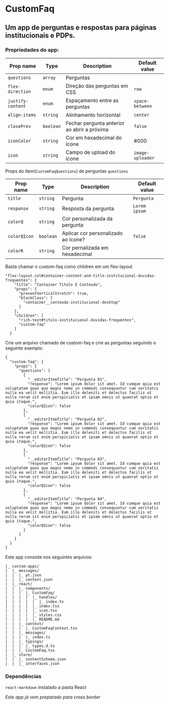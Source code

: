 # CustomFaq

## Um app de perguntas e respostas para páginas institucionais e PDPs.

### Propriedades do app:

| Prop name    | Type            | Description    | Default value                                                                                                                               |
| ------------ | --------------- | --------------------------------------------------------------------------------------------------------------------------------------------- | ---------- | 
| `questions`      | `array`       | Perguntas         |         |
| `flex-direction`      | `enum`       | Direção das perguntas em CSS         |     `row`    |
| `justify-content`      | `enum`       | Espaçamento entre as perguntas |   `space-between`      |
| `align-items`      | `string`       | Alinhamento horizontal         |   `center`      |
| `closePrev`      | `boolean`       | Fechar pergunta anterior ao abrir a próxima |     `false`    |
| `iconColor`      | `string`       | Cor em hexadecimal do ícone   |    #000     |
| `icon`      | `string`       | Campo de upload do ícone   |     `image-uploader`    |



Props do item(`CustomFaqQuestions`) de perguntas `questions`

| Prop name    | Type            | Description    | Default value                                                                                                                               |
| ------------ | --------------- | --------------------------------------------------------------------------------------------------------------------------------------------- | ---------- | 
| `title`      | `string`       | Pergunta |   `Pergunta`      |
| `response`      | `string`       | Resposta da pergunta |   `Lorem ipsum`      |
| `colorQ`      | `string`       | Cor personalizada da pergunta |         |
| `colorQIcon`      | `boolean`       | Aplicar cor personalizado ao ícone? |    `false`     |
| `colorR`      | `string`       | Cor pernalizada em hexadecímal |         |


Basta chamar o custom-faq como children em um flex-layout

```
"flex-layout.col#container-content-and-title-institucional-duvidas-frequentes": {
    "title": "Container Titulo E Conteudo",
    "props": {
      "preventVerticalStretch": true,
      "blockClass": [
        "container__conteudo-institucional-desktop"
      ]
    },
    "children": [
      "rich-text#titulo-institucional-duvidas-frequentes",
      "custom-faq"
    ]
  }
```


Crie um arquivo chamado de custom-faq e crie as perguntas seguindo o seguinte exemplo:

```
{
  "custom-faq": {
    "props": {
      "questions": [
        {
          "__editorItemTitle": "Pergunta 01",
          "response": "Lorem ipsum dolor sit amet. Id cumque quia est voluptatem quas quo magni nemo in commodi consequuntur cum veritatis nulla ea velit mollitia. Eum illo deleniti et delectus facilis ut nulla rerum sit enim perspiciatis et ipsam omnis ut quaerat optio et quia itaque.",
          "colorQIcon": false
        },
        {
          "__editorItemTitle": "Pergunta 02",
          "response": "Lorem ipsum dolor sit amet. Id cumque quia est voluptatem quas quo magni nemo in commodi consequuntur cum veritatis nulla ea velit mollitia. Eum illo deleniti et delectus facilis ut nulla rerum sit enim perspiciatis et ipsam omnis ut quaerat optio et quia itaque.",
          "colorQIcon": false
        },
        {
          "__editorItemTitle": "Pergunta 03",
          "response": "Lorem ipsum dolor sit amet. Id cumque quia est voluptatem quas quo magni nemo in commodi consequuntur cum veritatis nulla ea velit mollitia. Eum illo deleniti et delectus facilis ut nulla rerum sit enim perspiciatis et ipsam omnis ut quaerat optio et quia itaque.",
          "colorQIcon": false
        },
        {
          "__editorItemTitle": "Pergunta 04",
          "response": "Lorem ipsum dolor sit amet. Id cumque quia est voluptatem quas quo magni nemo in commodi consequuntur cum veritatis nulla ea velit mollitia. Eum illo deleniti et delectus facilis ut nulla rerum sit enim perspiciatis et ipsam omnis ut quaerat optio et quia itaque.",
          "colorQIcon": false
        }
      ]
    }
  }
}

```


Este app consiste nos seguintes arquivos:

```
|_ custom-apps/
|  |_ messages/
|  |  |_ pt.json
|  |  |_ context.json
|  |_ react/
|  |  |_ components/
|  |  |  |_ CustomFaq/
|  |  |  |  |_ handles/
|  |  |  |  |  |_ index.ts
|  |  |  |  |_ index.tsx
|  |  |  |  |_ icon.tsx
|  |  |  |  |_ styles.css
|  |  |  |  |_ README.md
|  |  |_ context/
|  |  |  |_ CustomFaqContext.tsx
|  |  |_ messages/
|  |  |  |_ index.ts
|  |  |_ typings/
|  |  |  |_ types.d.ts
|  |  |_ CustomFaq.tsx
|  |_ store/
|  |  |_ contentSchema.json
|  |  |_ interfaces.json
```


### Dependências
`react-markdown` instalado a pasta React 


*Este app já vem preparado para cross border*
